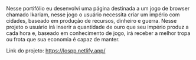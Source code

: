 Nesse portifólio eu desenvolvi uma página destinada a um jogo de browser chamado Ikariam, nesse jogo o usuário necessita criar um império com cidades, baseado em produção de recursos, dinheiro e guerra. Nesse projeto o usuário irá inserir a quantidade de ouro que seu império produz a cada hora e, baseado em conhecimento de jogo, irá receber a melhor tropa ou frota que sua economia é capaz de manter.

Link do projeto: https://lospp.netlify.app/
